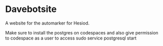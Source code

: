 # Davebotsite
A website for the automarker for Hesiod.

Make sure to install the postgres on codespaces and also give permission to codespace as a user to access 
sudo service postgresql start